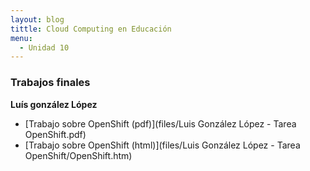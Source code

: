 ```yaml
---
layout: blog
tittle: Cloud Computing en Educación
menu:
  - Unidad 10
---
```


### Trabajos finales

**Luís gonzález López**

* [Trabajo sobre OpenShift (pdf)](files/Luis González López - Tarea OpenShift.pdf)
* [Trabajo sobre OpenShift (html)](files/Luis González López - Tarea OpenShift/OpenShift.htm)


